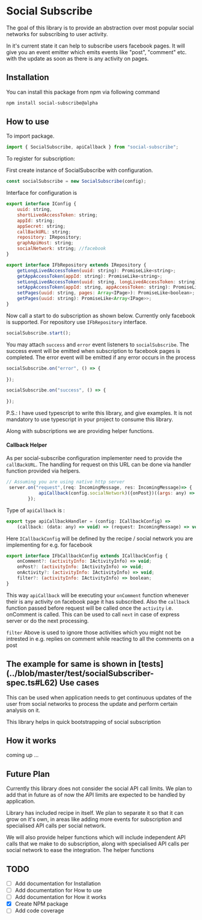 # Social Subscribe
The goal of this library is to provide an abstraction over most popular social networks for subscribing to 
user activity.

In it's current state it can help to subscribe users facebook pages. It will give you an event emitter which emits events like "post", "comment" etc. with the 
update as soon as there is any activity on pages. 

## Installation
You can install this package from npm via following command 
```sh
npm install social-subscribe@alpha
```

## How to use

To import package.
```js
import { SocialSubscribe, apiCallback } from "social-subscribe";
```

To register for subscription:

First create instance of SocialSubscribe with configuration.
```js
const socialSubscribe = new SocialSubscribe(config);
```

Interface for configuration is  
```js
export interface IConfig {
    uuid: string,
    shortLivedAccessToken: string;
    appId: string;
    appSecret: string;
    callBackURL: string;
    repository: IRepository;
    graphApiHost: string;
    socialNetwork: string; //facebook
}

export interface IFbRepository extends IRepository {
    getLongLivedAccessToken(uuid: string): PromiseLike<string>;
    getAppAccessToken(appId: string): PromiseLike<string>;
    setLongLivedAccessToken(uuid: string, longLivedAccessToken: string): PromiseLike<boolean>;
    setAppAccessToken(appId: string, appAccessToken: string): PromiseLike<boolean>;
    setPages(uuid: string, pages: Array<IPage>): PromiseLike<boolean>;
    getPages(uuid: string): PromiseLike<Array<IPage>>;
}

```
Now call a start to do subscription as shown below. Currently only facebook is supported.
For repository use `IFbRepository` interface. 

```js
socialSubscribe.start();
```

You may attach `success` and `error` event listeners to `socialSubscribe`. 
The success event will be emitted when subscription to facebook pages is completed. The error event will be emitted
if any error occurs in the process

```js
socialSubscribe.on("error", () => {
    
});

socialSubscribe.on("success", () => {
    
});
```


P.S.: I have used typescript to write this library, and give examples. It is not mandatory to use typescript in 
your project to consume this library. 


Along with subscriptions we are providing helper functions. 

#### Callback Helper

As per social-subscribe configuration implementer need to provide the `callBackURL`. 
The handling for request on this URL can be done via handler function provided via helpers. 

```js
// Assuming you are using native http server
 server.on("request",(req: IncomingMessage, res: IncomingMessage)=> {
            apiCallback(config.socialNetwork)({onPost})((args: any) => console.log(args))(req);
        });

```
Type of `apiCallback` is :
```js
export type apiCallbackHandler = (config: ICallbackConfig) =>
    (callback: (data: any) => void) => (request: IncomingMessage) => void
```

Here `ICallbackConfig` will be defined by the recipe / social network you are implementing for 
e.g. for facebook 

```js
export interface IFbCallbackConfig extends ICallbackConfig {
    onComment?: (activityInfo: IActivityInfo) => void;
    onPost?: (activityInfo: IActivityInfo) => void;
    onActivity?: (activityInfo: IActivityInfo) => void;
    filter?: (activityInfo: IActivityInfo) => boolean;
}
```

This way `apiCallback` will be executing your `onComment` function whenever their is any activity on facebook page
 it has subscribed. Also the `callback` function passed before request will be called once the `activity` i.e. onComment
  is called. This can be used to call `next` in case of express server or do the next processing. 

`filter` Above is used to ignore those activities which you might not be intrested in 
e.g. replies on comment while reacting to all the comments on a post

The example for same is shown in [tests] (../blob/master/test/socialSubscriber-spec.ts#L62) 
Use cases
---------
  This can be used when application needs to get continuous updates of the user from social networks to process the 
  update and perform certain analysis on it. 
  
  This library helps in quick bootstrapping of social subscription 

How it works
------------
coming up ...

Future Plan
------------
Currently this library does not consider the social API call limits. We plan to add that in future as of now the API
 limits are expected to be handled by application.

Library has included recipe in itself. We plan to separate it so that it can grow on it's own, in areas like
 adding more events for subscription and specialised API calls per social network. 

We will also provide helper functions which will include independent API calls that we make to do subscription, along 
 with specialised API calls per social network to ease the integration. The helper functions 

## TODO
- [ ]  Add documentation for Installation
- [ ]  Add documentation for How to use
- [ ]  Add documentation for How it works
- [X]  Create NPM package
- [ ]  Add code coverage
